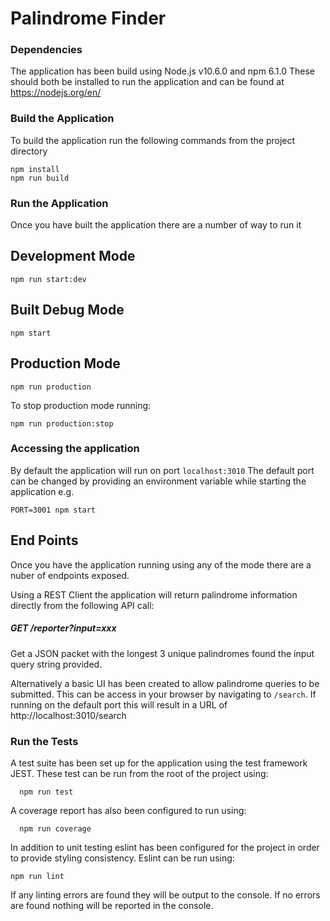 # Palindrome Finder #

### Dependencies ###

The application has been build using Node.js v10.6.0 and npm 6.1.0
These should both be installed to run the application and can be found at https://nodejs.org/en/

### Build the Application ###

To build the application run the following commands from the project directory
 
    npm install
    npm run build
    
### Run the Application ###
Once you have built the application there are a number of way to run it

## Development Mode
    npm run start:dev
    
## Built Debug Mode
    npm start
    
## Production Mode
    npm run production

To stop production mode running:

    npm run production:stop

### Accessing the application 
By default the application will run on port `localhost:3010`
The default port can be changed by providing an environment variable while starting the application e.g.

    PORT=3001 npm start
    
## End Points
Once you have the application running using any of the mode there are a nuber of endpoints exposed.

Using a REST Client the application will return palindrome information directly from the following API call:
##### GET /reporter?input=xxx
Get a JSON packet with the longest 3 unique palindromes found the input query string provided.

Alternatively a basic UI has been created to allow palindrome queries to be submitted.  This can be access in your browser by navigating to `/search`.  If running on the default port this will result in a URL of http://localhost:3010/search

### Run the Tests ###
A test suite has been set up for the application using the test framework JEST.  These test can be run from the root of the project using:

      npm run test
      
A coverage report has also been configured to run using:

      npm run coverage
      
In addition to unit testing eslint has been configured for the project in order to provide styling consistency. Eslint can be run using:

    npm run lint
    
If any linting errors are found they will be output to the console.  If no errors are found nothing will be reported in the console.
